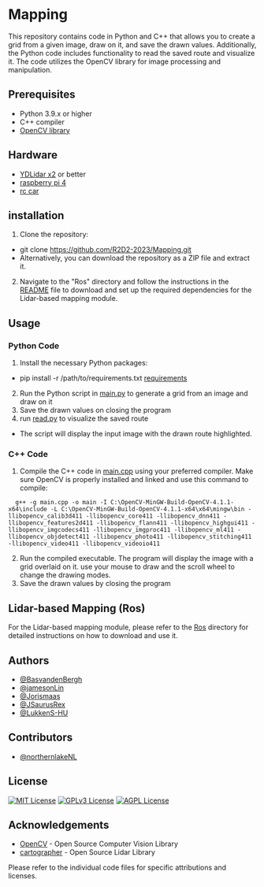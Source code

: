 # Mapping
This repository contains code in Python and C++ that allows you to create a grid from a given image, draw on it, and save the drawn values. Additionally, the Python code includes functionality to read the saved route and visualize it. The code utilizes the OpenCV library for image processing and manipulation.



## Prerequisites
- Python 3.9.x or higher
- C++ compiler
- [OpenCV library](https://opencv.org/)

## Hardware
- [YDLidar x2](https://www.ydlidar.com/products/view/6.html) or better
- [raspberry pi 4](https://www.raspberrypi.com/products/raspberry-pi-4-model-b/)
- [rc car](https://www.toprc.nl/rc-autos/)


## installation
1. Clone the repository:
- git clone https://github.com/R2D2-2023/Mapping.git
- Alternatively, you can download the repository as a ZIP file and extract it.

2. Navigate to the "Ros" directory and follow the instructions in the [README](Ros/README.md) file to download and set up the required dependencies for the Lidar-based mapping module.

## Usage

### Python Code

1. Install the necessary Python packages:
- pip install -r /path/to/requirements.txt [requirements](make_grid/make_grid_Python/requirements.txt)
2. Run the Python script in [main.py](make_grid/make_grid_Python/main.py) to generate a grid from an image and draw on it
3. Save the drawn values on closing the program
4. run [read.py](make_grid/make_grid_Python//read.py) to visualize the saved route
- The script will display the input image with the drawn route highlighted.

### C++ Code
1. Compile the C++ code in [main.cpp](make_grid/make_grid_C%2B%2B/main.cpp) using your preferred compiler. Make sure OpenCV is properly installed and linked and use this command to compile:
```
  g++ -g main.cpp -o main -I C:\OpenCV-MinGW-Build-OpenCV-4.1.1-x64\include -L C:\OpenCV-MinGW-Build-OpenCV-4.1.1-x64\x64\mingw\bin -llibopencv_calib3d411 -llibopencv_core411 -llibopencv_dnn411 -llibopencv_features2d411 -llibopencv_flann411 -llibopencv_highgui411 -llibopencv_imgcodecs411 -llibopencv_imgproc411 -llibopencv_ml411 -llibopencv_objdetect411 -llibopencv_photo411 -llibopencv_stitching411 -llibopencv_video411 -llibopencv_videoio411
```


2. Run the compiled executable.
The program will display the image with a grid overlaid on it. use your mouse to draw and the scroll wheel to change the drawing modes.
3. Save the drawn values by closing the program

## Lidar-based Mapping (Ros)
For the Lidar-based mapping module, please refer to the [Ros](Ros) directory for detailed instructions on how to download and use it.

## Authors
- [@BasvandenBergh](https://github.com/BasvandenBergh)
- [@jamesonLin](https://www.github.com/jamesonLin)
- [@Jorismaas](https://github.com/Jorismaas)
- [@JSaurusRex](https://github.com/JSaurusRex)
- [@LukkenS-HU](https://github.com/LukkenS-HU)

## Contributors
- [@northernlakeNL](https://github.com/northernlakeNL)

## License
[![MIT License](https://img.shields.io/badge/License-MIT-green.svg)](https://choosealicense.com/licenses/mit/)
[![GPLv3 License](https://img.shields.io/badge/License-GPL%20v3-yellow.svg)](https://opensource.org/licenses/)
[![AGPL License](https://img.shields.io/badge/license-AGPL-blue.svg)](http://www.gnu.org/licenses/agpl-3.0)



## Acknowledgements
- [OpenCV](https://opencv.org/) - Open Source Computer Vision Library
- [cartographer](https://github.com/cartographer-project/cartographer)  - Open Source Lidar Library

Please refer to the individual code files for specific attributions and licenses.

